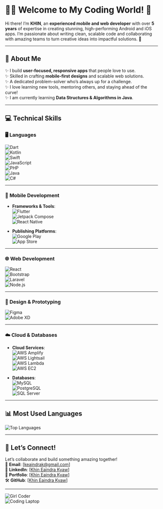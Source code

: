 # 👩‍💻 Welcome to My Coding World! 🚀  

Hi there! I’m **KHIN**, an **experienced mobile and web developer** with over **5 years** of expertise in creating stunning, high-performing Android and iOS apps. I’m passionate about writing clean, scalable code and collaborating with amazing teams to turn creative ideas into impactful solutions. 🌟  

---

## 🌟 **About Me**  

✨ I build **user-focused, responsive apps** that people love to use.  
✨ Skilled in crafting **mobile-first designs** and scalable web solutions.  
✨ A dedicated problem-solver who’s always up for a challenge.  
✨ I love learning new tools, mentoring others, and staying ahead of the curve!  
✨ I am currently learning **Data Structures & Algorithms in Java**. 

---

## 💻 **Technical Skills**  

### 🖥️ **Languages**  
![Dart](https://img.shields.io/badge/-Dart-0175C2?style=flat&logo=dart&logoColor=white)  
![Kotlin](https://img.shields.io/badge/-Kotlin-0095D5?style=flat&logo=kotlin&logoColor=white)  
![Swift](https://img.shields.io/badge/-Swift-FA7343?style=flat&logo=swift&logoColor=white)  
![JavaScript](https://img.shields.io/badge/-JavaScript-F7DF1E?style=flat&logo=javascript&logoColor=black)  
![PHP](https://img.shields.io/badge/-PHP-777BB4?style=flat&logo=php&logoColor=white)  
![Java](https://img.shields.io/badge/-Java-007396?style=flat&logo=java&logoColor=white)  
![C#](https://img.shields.io/badge/-C%23-239120?style=flat&logo=c-sharp&logoColor=white)  

---

### 📱 **Mobile Development**  
- **Frameworks & Tools**:  
  ![Flutter](https://img.shields.io/badge/-Flutter-02569B?style=flat&logo=flutter&logoColor=white)  
  ![Jetpack Compose](https://img.shields.io/badge/-Jetpack%20Compose-4285F4?style=flat&logo=android&logoColor=white)  
  ![React Native](https://img.shields.io/badge/-React%20Native-61DAFB?style=flat&logo=react&logoColor=black)  

- **Publishing Platforms**:  
  ![Google Play](https://img.shields.io/badge/-Google%20Play-3DDC84?style=flat&logo=google-play&logoColor=white)  
  ![App Store](https://img.shields.io/badge/-App%20Store-0D96F6?style=flat&logo=app-store&logoColor=white)  

---

### 🌐 **Web Development**  
![React](https://img.shields.io/badge/-React-61DAFB?style=flat&logo=react&logoColor=black)  
![Bootstrap](https://img.shields.io/badge/-Bootstrap-7952B3?style=flat&logo=bootstrap&logoColor=white)  
![Laravel](https://img.shields.io/badge/-Laravel-FF2D20?style=flat&logo=laravel&logoColor=white)  
![Node.js](https://img.shields.io/badge/-Node.js-339933?style=flat&logo=node.js&logoColor=white)  

---

### 🎨 **Design & Prototyping**  
![Figma](https://img.shields.io/badge/-Figma-F24E1E?style=flat&logo=figma&logoColor=white)  
![Adobe XD](https://img.shields.io/badge/-Adobe%20XD-FF61F6?style=flat&logo=adobe-xd&logoColor=white)  

---

### ☁️ **Cloud & Databases**  
- **Cloud Services**:  
  ![AWS Amplify](https://img.shields.io/badge/-AWS%20Amplify-FF9900?style=flat&logo=aws-amplify&logoColor=white)  
  ![AWS Lightsail](https://img.shields.io/badge/AWS-Lightsail-orange?logo=amazonaws&logoColor=white)  
  ![AWS Lambda](https://img.shields.io/badge/AWS-Lambda-blue?logo=awslambda&logoColor=white)  
  ![AWS EC2](https://img.shields.io/badge/AWS-EC2-yellow?logo=amazonaws&logoColor=white)



- **Databases**:  
  ![MySQL](https://img.shields.io/badge/-MySQL-4479A1?style=flat&logo=mysql&logoColor=white)  
  ![PostgreSQL](https://img.shields.io/badge/-PostgreSQL-336791?style=flat&logo=postgresql&logoColor=white)  
  ![SQL Server](https://img.shields.io/badge/-SQL%20Server-CC2927?style=flat&logo=microsoft-sql-server&logoColor=white)  

---

## 📊 **Most Used Languages**  
![Top Languages](https://github-readme-stats.vercel.app/api/top-langs/?username=kedrakk&layout=compact&theme=radical)  

---

## 🤝 **Let’s Connect!**  

Let’s collaborate and build something amazing together!  
📧 **Email**: [keaindrak@gmail.com]  
🔗 **LinkedIn**: [[Khin Eaindra Kyaw](https://www.linkedin.com/in/khin-eaindra-kyaw-kedk?lipi=urn%3Ali%3Apage%3Ad_flagship3_profile_view_base_contact_details%3Bz%2BSGLySbT96vi5UdeK7Wnw%3D%3D)]  
📂 **Portfolio**: [[Khin Eaindra Kyaw](https://khineaindra-kyaw.web.app/)]  
🛠️ **GitHub**: [[Khin Eaindra Kyaw](https://github.com/kedrakk)]  

---

![Girl Coder](https://media.giphy.com/media/qgQUggAC3Pfv687qPC/giphy.gif)  
![Coding Laptop](https://media.giphy.com/media/L1R1tvI9svkIWwpVYr/giphy.gif)  
